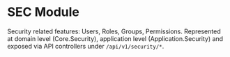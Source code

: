 # SEC Module

Security related features: Users, Roles, Groups, Permissions.
Represented at domain level (Core.Security), application level (Application.Security) and exposed via API controllers under `/api/v1/security/*`.
